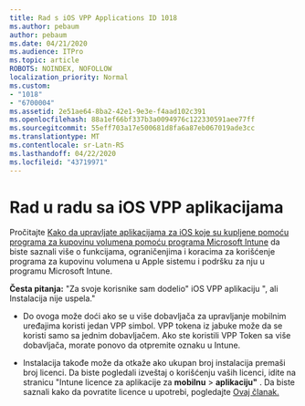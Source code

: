 ```yaml
---
title: Rad s iOS VPP Applications ID 1018
ms.author: pebaum
author: pebaum
ms.date: 04/21/2020
ms.audience: ITPro
ms.topic: article
ROBOTS: NOINDEX, NOFOLLOW
localization_priority: Normal
ms.custom:
- "1018"
- "6700004"
ms.assetid: 2e51ae64-8ba2-42e1-9e3e-f4aad102c391
ms.openlocfilehash: 88a1ef66bf337b3a0094976c122330591aee77ff
ms.sourcegitcommit: 55eff703a17e500681d8fa6a87eb067019ade3cc
ms.translationtype: MT
ms.contentlocale: sr-Latn-RS
ms.lasthandoff: 04/22/2020
ms.locfileid: "43719971"
---
```

# <a name="working-with-ios-vpp-applications"></a>Rad u radu sa iOS VPP aplikacijama

Pročitajte [Kako da upravljate aplikacijama za iOS koje su kupljene pomoću programa za kupovinu volumena pomoću programa Microsoft Intune](https://docs.microsoft.com/intune/vpp-apps-ios) da biste saznali više o funkcijama, ograničenjima i koracima za korišćenje programa za kupovinu volumena u Apple sistemu i podršku za nju u programu Microsoft Intune.
  
 **Česta pitanja:** "Za svoje korisnike sam dodelio" iOS VPP aplikaciju ", ali Instalacija nije uspela."
  
- Do ovoga može doći ako se u više dobavljača za upravljanje mobilnim uređajima koristi jedan VPP simbol. VPP tokena iz jabuke može da se koristi samo sa jednim dobavljačem. Ako ste koristili VPP Token sa više dobavljača, morate ponovo da otpremite oznaku u Intune.

- Instalacija takođe može da otkaže ako ukupan broj instalacija premaši broj licenci. Da biste pogledali izveštaj o korišćenju vaših licenci, idite na stranicu "Intune licence za aplikacije za **mobilnu** \> **aplikaciju"** . Da biste saznali kako da povratite licence u upotrebi, pogledajte [Ovaj članak.](https://docs.microsoft.com/intune/vpp-apps-ios#revoking-app-licenses-and-deleting-tokens)

